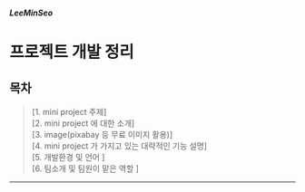 ##### LeeMinSeo
프로젝트 개발 정리
=============
목차
-------------
> [1. mini project 주제]    
> [2. mini project 에 대한 소개]    
> [3. image(pixabay 등 무료 이미지 활용)]    
> [4. mini project 가 가지고 있는 대략적인 기능 설명]    
> [5. 개발환경 및 언어 ]   
> [6. 팀소개 및 팀원이 맡은 역할 ]    

---

